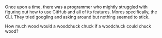Once upon a time, there was a programmer who mightly struggled with figuring out how to use GitHub and all of its features. Mores specifically, the CLI. They tried googling and asking around but nothing seemed to stick.



How much wood would a woodchuck chuck if a woodchuck could chuck wood?
